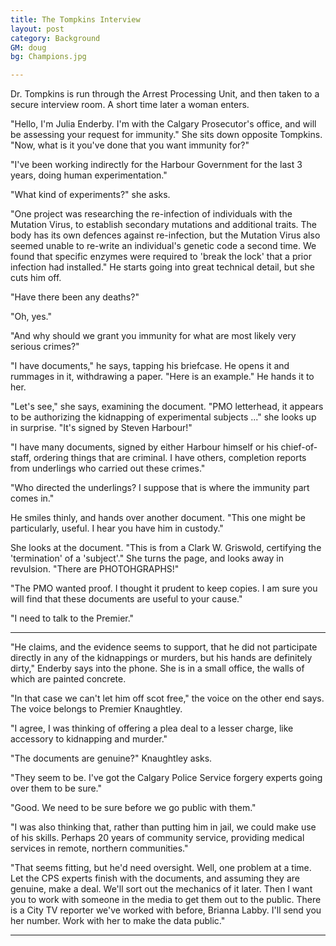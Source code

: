 ```yaml
---
title: The Tompkins Interview
layout: post
category: Background
GM: doug
bg: Champions.jpg

---
```


Dr. Tompkins is run through the Arrest Processing Unit, and then taken to a secure 
interview room. A short time later a woman enters.<!--more-->

"Hello, I'm Julia Enderby. I'm with the Calgary Prosecutor's office, and will be assessing 
your request for immunity." She sits down opposite Tompkins. "Now, what is it you've done 
that you want immunity for?"

"I've been working indirectly for the Harbour Government for the last 3 years, doing human 
experimentation."

"What kind of experiments?" she asks.

"One project was researching the re-infection of individuals with the Mutation Virus, to 
establish secondary mutations and additional traits. The body has its own defences against 
re-infection, but the Mutation Virus also seemed unable to re-write an individual's 
genetic code a second time. We found that specific enzymes were required to 'break the 
lock' that a prior infection had installed." He starts going into great technical detail, 
but she cuts him off.

"Have there been any deaths?"

"Oh, yes."

"And why should we grant you immunity for what are most likely very serious crimes?"

"I have documents," he says, tapping his briefcase. He opens it and rummages in it, 
withdrawing a paper. "Here is an example." He hands it to her.

"Let's see," she says, examining the document. "PMO letterhead, it appears to be 
authorizing the kidnapping of experimental subjects ..." she looks up in surprise. "It's 
signed by Steven Harbour!"

"I have many documents, signed by either Harbour himself or his chief-of-staff, ordering 
things that are criminal. I have others, completion reports from underlings who carried 
out these crimes."

"Who directed the underlings? I suppose that is where the immunity part comes in."

He smiles thinly, and hands over another document. "This one might be particularly, 
useful. I hear you have him in custody."

She looks at the document. "This is from a Clark W. Griswold, certifying the 'termination' 
of a 'subject'." She turns the page, and looks away in revulsion. "There are 
PHOTOHGRAPHS!"

"The PMO wanted proof. I thought it prudent to keep copies. I am sure you will find that 
these documents are useful to your cause."

"I need to talk to the Premier."

- - - - - - - - - -

"He claims, and the evidence seems to support, that he did not participate directly in any 
of the kidnappings or murders, but his hands are definitely dirty," Enderby says into the 
phone. She is in a small office, the walls of which are painted concrete.

"In that case we can't let him off scot free," the voice on the other end says. The voice 
belongs to Premier Knaughtley.

"I agree, I was thinking of offering a plea deal to a lesser charge, like accessory to 
kidnapping and murder."

"The documents are genuine?" Knaughtley asks.

"They seem to be. I've got the Calgary Police Service forgery experts going over them to 
be sure."

"Good. We need to be sure before we go public with them."

"I was also thinking that, rather than putting him in jail, we could make use of his 
skills. Perhaps 20 years of community service, providing medical services in remote, 
northern communities."

"That seems fitting, but he'd need oversight. Well, one problem at a time. Let the CPS 
experts finish with the documents, and assuming they are genuine,  make a deal. We'll 
sort out the mechanics of it later. Then I want you to work with someone in the media to 
get them out to the public. There is a City TV reporter we've worked with before, Brianna 
Labby. I'll send you her number. Work with her to make the data public."
- - - - - - - - - -